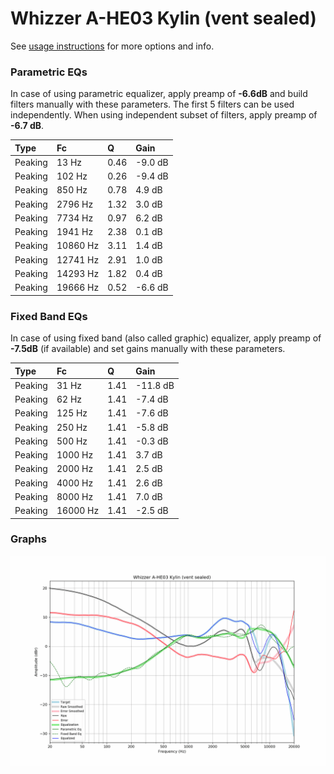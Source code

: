 # Whizzer A-HE03 Kylin (vent sealed)
See [usage instructions](https://github.com/jaakkopasanen/AutoEq#usage) for more options and info.

### Parametric EQs
In case of using parametric equalizer, apply preamp of **-6.6dB** and build filters manually
with these parameters. The first 5 filters can be used independently.
When using independent subset of filters, apply preamp of **-6.7 dB**.

| Type    | Fc       |    Q | Gain    |
|:--------|:---------|:-----|:--------|
| Peaking | 13 Hz    | 0.46 | -9.0 dB |
| Peaking | 102 Hz   | 0.26 | -9.4 dB |
| Peaking | 850 Hz   | 0.78 | 4.9 dB  |
| Peaking | 2796 Hz  | 1.32 | 3.0 dB  |
| Peaking | 7734 Hz  | 0.97 | 6.2 dB  |
| Peaking | 1941 Hz  | 2.38 | 0.1 dB  |
| Peaking | 10860 Hz | 3.11 | 1.4 dB  |
| Peaking | 12741 Hz | 2.91 | 1.0 dB  |
| Peaking | 14293 Hz | 1.82 | 0.4 dB  |
| Peaking | 19666 Hz | 0.52 | -6.6 dB |

### Fixed Band EQs
In case of using fixed band (also called graphic) equalizer, apply preamp of **-7.5dB**
(if available) and set gains manually with these parameters.

| Type    | Fc       |    Q | Gain     |
|:--------|:---------|:-----|:---------|
| Peaking | 31 Hz    | 1.41 | -11.8 dB |
| Peaking | 62 Hz    | 1.41 | -7.4 dB  |
| Peaking | 125 Hz   | 1.41 | -7.6 dB  |
| Peaking | 250 Hz   | 1.41 | -5.8 dB  |
| Peaking | 500 Hz   | 1.41 | -0.3 dB  |
| Peaking | 1000 Hz  | 1.41 | 3.7 dB   |
| Peaking | 2000 Hz  | 1.41 | 2.5 dB   |
| Peaking | 4000 Hz  | 1.41 | 2.6 dB   |
| Peaking | 8000 Hz  | 1.41 | 7.0 dB   |
| Peaking | 16000 Hz | 1.41 | -2.5 dB  |

### Graphs
![](./Whizzer%20A-HE03%20Kylin%20(vent%20sealed).png)